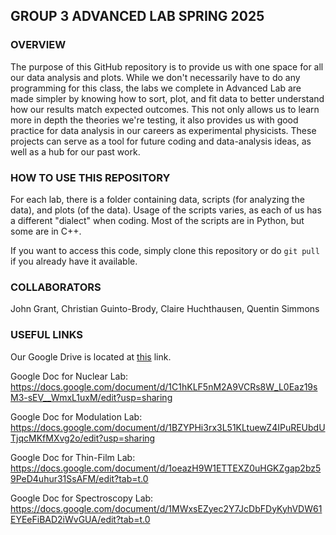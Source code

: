 ## GROUP 3 ADVANCED LAB SPRING 2025
### OVERVIEW
The purpose of this GitHub repository is to provide us with one space for all our data analysis and plots. While we don't necessarily have to do any programming for this class, the labs we complete in Advanced Lab are made simpler by knowing how to sort, plot, and fit data to better understand how our results match expected outcomes. This not only allows us to learn more in depth the theories we're testing, it also provides us with good practice for data analysis in our careers as experimental physicists. These projects can serve as a tool for future coding and data-analysis ideas, as well as a hub for our past work.

### HOW TO USE THIS REPOSITORY
For each lab, there is a folder containing data, scripts (for analyzing the data), and plots (of the data). Usage of the scripts varies, as each of us has a different "dialect" when coding. Most of the scripts are in Python, but some are in C++.

If you want to access this code, simply clone this repository or do `git pull` if you already have it available.

### COLLABORATORS
John Grant, Christian Guinto-Brody, Claire Huchthausen, Quentin Simmons

### USEFUL LINKS
Our Google Drive is located at [this](https://drive.google.com/drive/folders/1UZusCBINWG0TGKUB3hmttuKQa79VOylh?dmr=1&ec=wgc-drive-globalnav-goto) link.

Google Doc for Nuclear Lab: https://docs.google.com/document/d/1C1hKLF5nM2A9VCRs8W_L0Eaz19sM3-sEV__WmxL1uxM/edit?usp=sharing

Google Doc for Modulation Lab: https://docs.google.com/document/d/1BZYPHi3rx3L51KLtuewZ4IPuREUbdUTjqcMKfMXvg2o/edit?usp=sharing

Google Doc for Thin-Film Lab: https://docs.google.com/document/d/1oeazH9W1ETTEXZ0uHGKZgap2bz59PeD4uhur31SsAFM/edit?tab=t.0

Google Doc for Spectroscopy Lab: https://docs.google.com/document/d/1MWxsEZyec2Y7JcDbFDyKyhVDW61EYEeFiBAD2iWvGUA/edit?tab=t.0


